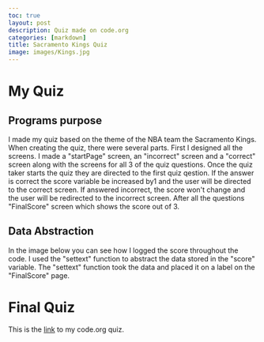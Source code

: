 ```yaml
---
toc: true
layout: post
description: Quiz made on code.org
categories: [markdown]
title: Sacramento Kings Quiz
image: images/Kings.jpg
---
```

# My Quiz

## Programs purpose

I made my quiz based on the theme of the NBA team the Sacramento Kings. When creating the quiz, there were several parts. First I designed all the screens. I made a "startPage" screen, an "incorrect" screen and a "correct" screen along with the screens for all 3 of the quiz questions. Once the quiz taker starts the quiz they are directed to the first quiz qestion. If the answer is correct the score variable be increased by1 and the user will be directed to the correct screen. If answered incorrect, the score won't change and the user will be redirected to the incorrect screen. After all the questions "FinalScore" screen which shows the score out of 3.


## Data Abstraction

In the image below you can see how I logged the score throughout the code. I used the "settext" function to abstract the data stored in the "score" variable. The "settext" function took the data and placed it on a label on the "FinalScore" page.

# Final Quiz

This is the [link](https://studio.code.org/projects/applab/79S3Mku7v3KhBsfmv_5xDYVZRSvkmYjnV5HPd7WqwVo) to my code.org quiz.